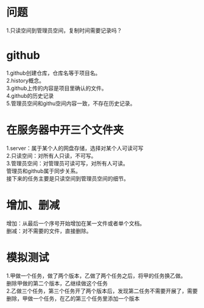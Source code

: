 # 问题  
1.只读空间到管理员空间，复制时间需要记录吗？  
#  github  
1.github创建仓库，仓库名等于项目名。  
2.history概念。  
3.github上传的内容是项目里确认的文件。  
4.github的历史记录   
5.管理员空间和githu空间内容一致，不存在历史记录。  
  
# 在服务器中开三个文件夹
1.server：属于某个人的网盘存储，选择对某个人可读可写  
2.只读空间：对所有人只读，不可写。  
3.管理员空间：对管理员可读可写，对所有人可读。  
管理员和github属于同步关系。  
接下来的任务主要是只读空间到管理员空间的细节。  
  
# 增加、删减  
增加：从最后一个序号开始增加在某一文件或者单个文档。  
删减：对不需要的文件，直接删除。  
  
# 模拟测试  
1.甲做一个任务，做了两个版本，乙做了两个任务之后，将甲的任务换乙做。  
  删除甲做的第二个版本，乙继续做这个任务  
2.乙做三个任务，第三个任务开了两个版本后，发现第二任务不需要开展了，需要删除，甲做一个任务，在乙的第三个任务里添加一个版本  
